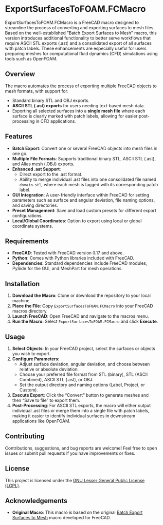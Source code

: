 # ExportSurfacesToFOAM.FCMacro

ExportSurfacesToFOAM.FCMacro is a FreeCAD macro designed to streamline the process of converting and exporting surfaces to mesh files. Based on the well-established "Batch Export Surfaces to Mesh" macro, this version introduces additional functionality to better serve workflows that require ASCII STL exports (.ast) and a consolidated export of all surfaces with patch labels. These enhancements are especially useful for users preparing meshes for computational fluid dynamics (CFD) simulations using tools such as OpenFOAM.

## Overview

The macro automates the process of exporting multiple FreeCAD objects to mesh formats, with support for:

- Standard binary STL and OBJ exports.
- **ASCII STL (.ast) exports** for users needing text-based mesh data.
- Exporting all selected surfaces into a **single mesh file** where each surface is clearly marked with patch labels, allowing for easier post-processing in CFD applications.

## Features

- **Batch Export**: Convert one or several FreeCAD objects into mesh files in one go.
- **Multiple File Formats**: Supports traditional binary STL, ASCII STL (.ast), and Alias mesh (.OBJ) exports.
- **Enhanced .ast Support**:
    - Direct export to the .ast format.
    - Ability to merge individual .ast files into one consolidated file named `domain.stl`, where each mesh is tagged with its corresponding patch label.
- **GUI Integration**: A user-friendly interface within FreeCAD for setting parameters such as surface and angular deviation, file naming options, and saving directories.
- **Preset Management**: Save and load custom presets for different export configurations.
- **Local/Global Coordinates**: Option to export using local or global coordinate systems.

## Requirements

- **FreeCAD**: Tested with FreeCAD version 0.17 and above.
- **Python**: Comes with Python libraries included with FreeCAD.
- **Dependencies**: Standard dependencies include FreeCAD modules, PySide for the GUI, and MeshPart for mesh operations.

## Installation

1. **Download the Macro**: Clone or download the repository to your local machine.
2. **Place the File**: Copy `ExportSurfacesToFOAM.FCMacro` into your FreeCAD macros directory.
3. **Launch FreeCAD**: Open FreeCAD and navigate to the macros menu.
4. **Run the Macro**: Select `ExportSurfacesToFOAM.FCMacro` and click **Execute**.

## Usage

1. **Select Objects**: In your FreeCAD project, select the surfaces or objects you wish to export.
2. **Configure Parameters**:
    - Adjust surface deviation, angular deviation, and choose between relative or absolute deviation.
    - Choose your preferred file format from STL (binary), STL (ASCII Combined), ASCII STL (.ast), or OBJ.
    - Set the output directory and naming options (Label, Project, or Custom).
3. **Execute Export**: Click the “Convert” button to generate meshes and then “Save to file” to export them.
4. **Post-Processing**: For ASCII STL exports, the macro will either output individual .ast files or merge them into a single file with patch labels, making it easier to identify individual surfaces in downstream applications like OpenFOAM.

## Contributing

Contributions, suggestions, and bug reports are welcome! Feel free to open issues or submit pull requests if you have improvements or fixes.

## License

This project is licensed under the [GNU Lesser General Public License (LGPL)](https://www.gnu.org/licenses/lgpl-3.0.html).

## Acknowledgements

- **Original Macro**: This macro is based on the original [Batch Export Surfaces to Mesh](https://github.com/pgilfernandez/FreeCAD_Macro_Batch_Export_To_Mesh) macro developed for FreeCAD.
